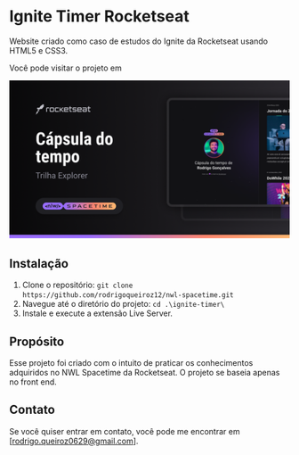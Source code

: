 # Ignite Timer Rocketseat

Website criado como caso de estudos do Ignite da Rocketseat usando HTML5 e CSS3.

Você pode visitar o projeto em 

![Texto Alternativo](./.github/preview.png)

## Instalação

1. Clone o repositório: `git clone https://github.com/rodrigoqueiroz12/nwl-spacetime.git`
2. Navegue até o diretório do projeto: `cd .\ignite-timer\`
3. Instale e execute a extensão Live Server.

## Propósito

Esse projeto foi criado com o intuito de praticar os conhecimentos adquiridos no NWL Spacetime da Rocketseat. O projeto se baseia apenas no front end.

## Contato

Se você quiser entrar em contato, você pode me encontrar em [rodrigo.queiroz0629@gmail.com].
